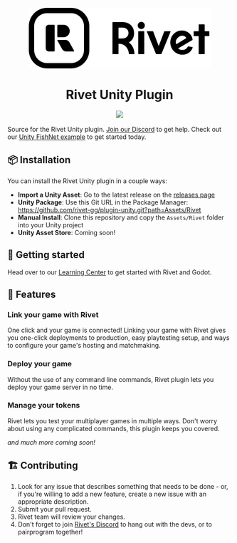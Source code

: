 <p align="center">
    <picture>
        <source media="(prefers-color-scheme: dark)" srcset="Assets/Rivet/Editor/Images/icon-text-white.svg">
        <img src="Assets/Rivet/Editor/Images/icon-text-black.svg">
    </picture>
</p>
<h1 align="center">Rivet Unity Plugin</h1>
<p align="center">
    <a href="https://rivet.gg/discord"><img src="https://img.shields.io/discord/822914074136018994"></a>
</p>

Source for the Rivet Unity plugin. [Join our
Discord](https://discord.gg/aXYfyNxYVn) to get help. Check out our [Unity
FishNet
example](https://github.com/rivet-gg/examples/tree/main/unity/tanks-fishnet) to
get started today.

## 📦 Installation

You can install the Rivet Unity plugin in a couple ways:

- **Import a Unity Asset**: Go to the latest release on the [releases
  page](https://github.com/rivet-gg/plugin-unity/releases)
- **Unity Package**: Use this Git URL in the Package Manager:
  https://github.com/rivet-gg/plugin-unity.git?path=Assets/Rivet
- **Manual Install**: Clone this repository and copy the `Assets/Rivet` folder
  into your Unity project
- **Unity Asset Store**: Coming soon!

## 🚀 Getting started

Head over to our [Learning Center](https://rivet.gg/learn/godot) to get started
with Rivet and Godot.  

## 🧐 Features

### Link your game with Rivet

One click and your game is connected! Linking your game with Rivet gives you
one-click deployments to production, easy playtesting setup, and ways to
configure your game's hosting and matchmaking.  

### Deploy your game

Without the use of any command line commands, Rivet plugin lets you deploy your
game server in no time.

### Manage your tokens

Rivet lets you test your multiplayer games in multiple ways. Don't worry about
using any complicated commands, this plugin keeps you covered.

_and much more coming soon!_

## 🏗️ Contributing

1. Look for any issue that describes something that needs to be done - or, if
   you're willing to add a new feature, create a new issue with an appropriate
   description.
2. Submit your pull request.
3. Rivet team will review your changes.
4. Don't forget to join [Rivet's Discord](https://rivet.gg/discord) to hang out
   with the devs, or to pairprogram together!
